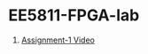 # EE5811-FPGA-lab
1. [Assignment-1 Video](https://drive.google.com/file/d/19pgP0rLzIpGXEuEurkoOWzPjfsWUjs8a/view?usp=drivesdk)
